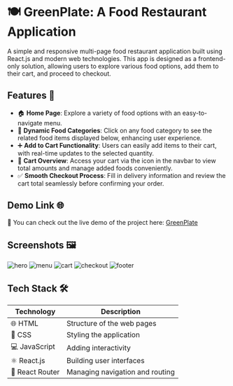 
# 🍽️ GreenPlate: A Food Restaurant Application

A simple and responsive multi-page food restaurant application built using React.js and modern web technologies. This app is designed as a frontend-only solution, allowing users to explore various food options, add them to their cart, and proceed to checkout.

## Features 🌟

- 🏠 **Home Page**: Explore a variety of food options with an easy-to-navigate menu.
- 📂 **Dynamic Food Categories**: Click on any food category to see the related food items displayed below, enhancing user experience.
- ➕ **Add to Cart Functionality**: Users can easily add items to their cart, with real-time updates to the selected quantity.
- 🛒 **Cart Overview**: Access your cart via the icon in the navbar to view total amounts and manage added foods conveniently.
- ✅ **Smooth Checkout Process**: Fill in delivery information and review the cart total seamlessly before confirming your order.


## Demo Link 🌐

🍲 You can check out the live demo of the project here: [GreenPlate](https://green--plate.web.app)


## Screenshots 🖼️

![hero](https://github.com/user-attachments/assets/d4b6655e-aae3-4744-b27b-e2b728964757)
![menu](https://github.com/user-attachments/assets/9938bbcf-e77b-439c-9cfd-909331f3c5a8)
![cart](https://github.com/user-attachments/assets/1f12f40a-bd56-4adb-9835-e1c47b643d31)
![checkout](https://github.com/user-attachments/assets/44f02e21-5986-4bdc-961e-e01005e25623)
![footer](https://github.com/user-attachments/assets/f2b2977f-3ec5-4f28-ba65-2689d6dff390)



## Tech Stack 🛠️

| Technology       | Description                           |
|------------------|---------------------------------------|
| 🌐 HTML          | Structure of the web pages            |
| 🎨 CSS           | Styling the application                |
| 💻 JavaScript    | Adding interactivity                   |
| ⚛️ React.js      | Building user interfaces               |
| 🔄 React Router  | Managing navigation and routing        |

